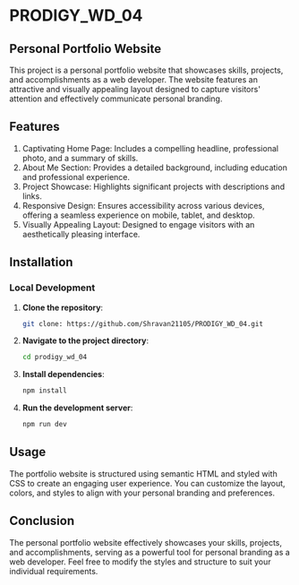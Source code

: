# PRODIGY_WD_04
## Personal Portfolio Website
This project is a personal portfolio website that showcases skills, projects, and accomplishments as a web developer. The website features an attractive and visually appealing layout designed to capture visitors' attention and effectively communicate personal branding.

## Features
1. Captivating Home Page: Includes a compelling headline, professional photo, and a summary of skills.<br/>
2. About Me Section: Provides a detailed background, including education and professional experience.<br/>
3. Project Showcase: Highlights significant projects with descriptions and links.<br/>
4. Responsive Design: Ensures accessibility across various devices, offering a seamless experience on mobile, tablet, and desktop.<br/>
5. Visually Appealing Layout: Designed to engage visitors with an aesthetically pleasing interface.<br/>

## Installation
### Local Development

1. **Clone the repository**:

   ```bash
   git clone: https://github.com/Shravan21105/PRODIGY_WD_04.git

2. **Navigate to the project directory**:

   ```bash
   cd prodigy_wd_04

3. **Install dependencies**:

   ```bash
   npm install

4. **Run the development server**:

   ```bash
   npm run dev
   
## Usage
The portfolio website is structured using semantic HTML and styled with CSS to create an engaging user experience. You can customize the layout, colors, and styles to align with your personal branding and preferences.

## Conclusion
The personal portfolio website effectively showcases your skills, projects, and accomplishments, serving as a powerful tool for personal branding as a web developer. Feel free to modify the styles and structure to suit your individual requirements.
